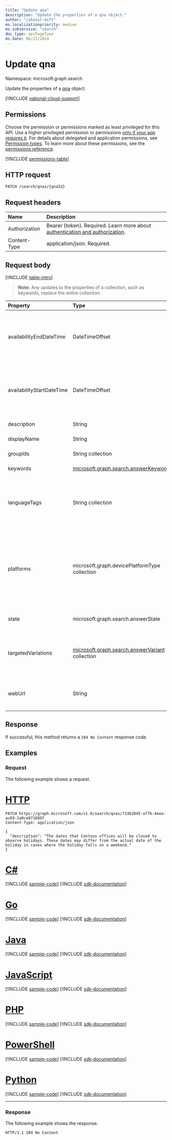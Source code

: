 ```yaml
---
title: "Update qna"
description: "Update the properties of a qna object."
author: "jakeost-msft"
ms.localizationpriority: medium
ms.subservice: "search"
doc_type: apiPageType
ms.date: 06/21/2024
---
```


# Update qna

Namespace: microsoft.graph.search

Update the properties of a [qna](../resources/search-qna.md) object.

[!INCLUDE [national-cloud-support](../../includes/global-only.md)]

## Permissions

Choose the permission or permissions marked as least privileged for this API. Use a higher privileged permission or permissions [only if your app requires it](/graph/permissions-overview#best-practices-for-using-microsoft-graph-permissions). For details about delegated and application permissions, see [Permission types](/graph/permissions-overview#permission-types). To learn more about these permissions, see the [permissions reference](/graph/permissions-reference).

<!-- { "blockType": "permissions", "name": "search_qna_update" } -->
[!INCLUDE [permissions-table](../includes/permissions/search-qna-update-permissions.md)]

## HTTP request

<!-- {
  "blockType": "ignored"
}
-->
```http
PATCH /search/qnas/{qnaId}
```

## Request headers

|Name|Description|
|:---|:---|
|Authorization|Bearer {token}. Required. Learn more about [authentication and authorization](/graph/auth/auth-concepts).|
|Content-Type|application/json. Required.|

## Request body

[!INCLUDE [table-intro](../../includes/update-property-table-intro.md)]

>**Note:** Any updates to the properties of a collection, such as keywords, replace the entire collection.

|Property|Type|Description|
|:---|:---|:---|
|availabilityEndDateTime|DateTimeOffset|Date and time when the QnA stops appearing as a search result. Set as `null` for always available. The timestamp type represents date and time information using ISO 8601 format and is always in UTC. For example, midnight UTC on Jan 1, 2014 is `2014-01-01T00:00:00Z`.|
|availabilityStartDateTime|DateTimeOffset|Date and time when the QnA starts to appear as a search result. Set as `null` for always available. The timestamp type represents date and time information using ISO 8601 format and is always in UTC. For example, midnight UTC on Jan 1, 2014 is `2014-01-01T00:00:00Z`.|
|description|String|Answer that is displayed in search results. Inherited from [searchAnswer](../resources/search-searchanswer.md).|
|displayName|String|Question that is displayed in search results. Inherited from [searchAnswer](../resources/search-searchanswer.md).|
|groupIds|String collection|The list of security groups that are able to view this QnA.|
|keywords|[microsoft.graph.search.answerKeyword](../resources/search-answerkeyword.md)|Keywords that trigger this QnA to appear in search results.|
|languageTags|String collection|A list of geographically specific language names in which this QnA can be viewed. Each language tag value follows the pattern {language}-{region}. For example, `en-us` is English as used in the United States. For the list of possible values, see [Supported language tags](../resources/search-api-answers-overview.md#supported-language-tags). |
|platforms|microsoft.graph.devicePlatformType collection|List of devices and operating systems that are able to view this QnA. Possible values are: `android`, `androidForWork`, `ios`, `macOS`, `windowsPhone81`, `windowsPhone81AndLater`, `windows10AndLater`, `androidWorkProfile`, `unknown`, `androidASOP`, `androidMobileApplicationManagement`, `iOSMobileApplicationManagement`, `unknownFutureValue`.|
|state|microsoft.graph.search.answerState|State of the QnA. Possible values are: `published`, `draft`, `excluded`, `unknownFutureValue`.|
|targetedVariations|[microsoft.graph.search.answerVariant](../resources/search-answervariant.md) collection|Variations of a QnA for different countries/regions or devices. Use when you need to show different content to users based on their device, country/region, or both. The date and group settings apply to all variations.|
|webUrl|String|The URL link for the QnA. When users select this QnA from the search results, they're directed to the specified URL. Inherited from [searchAnswer](../resources/search-searchanswer.md).|

## Response

If successful, this method returns a `204 No Content` response code.

## Examples

### Request

The following example shows a request.

# [HTTP](#tab/http)
<!-- {
  "blockType": "request",
  "name": "update_qna"
}-->
```http
PATCH https://graph.microsoft.com/v1.0/search/qnas/733b26d5-af76-4eea-ac69-1a0ce8716897
Content-Type: application/json

{
  "description": "The dates that Contoso offices will be closed to observe holidays. These dates may differ from the actual date of the holiday in cases where the holiday falls on a wee​kend."
}
```

# [C#](#tab/csharp)
[!INCLUDE [sample-code](../includes/snippets/csharp/update-qna-csharp-snippets.md)]
[!INCLUDE [sdk-documentation](../includes/snippets/snippets-sdk-documentation-link.md)]

# [Go](#tab/go)
[!INCLUDE [sample-code](../includes/snippets/go/update-qna-go-snippets.md)]
[!INCLUDE [sdk-documentation](../includes/snippets/snippets-sdk-documentation-link.md)]

# [Java](#tab/java)
[!INCLUDE [sample-code](../includes/snippets/java/update-qna-java-snippets.md)]
[!INCLUDE [sdk-documentation](../includes/snippets/snippets-sdk-documentation-link.md)]

# [JavaScript](#tab/javascript)
[!INCLUDE [sample-code](../includes/snippets/javascript/update-qna-javascript-snippets.md)]
[!INCLUDE [sdk-documentation](../includes/snippets/snippets-sdk-documentation-link.md)]

# [PHP](#tab/php)
[!INCLUDE [sample-code](../includes/snippets/php/update-qna-php-snippets.md)]
[!INCLUDE [sdk-documentation](../includes/snippets/snippets-sdk-documentation-link.md)]

# [PowerShell](#tab/powershell)
[!INCLUDE [sample-code](../includes/snippets/powershell/update-qna-powershell-snippets.md)]
[!INCLUDE [sdk-documentation](../includes/snippets/snippets-sdk-documentation-link.md)]

# [Python](#tab/python)
[!INCLUDE [sample-code](../includes/snippets/python/update-qna-python-snippets.md)]
[!INCLUDE [sdk-documentation](../includes/snippets/snippets-sdk-documentation-link.md)]

---

### Response

The following example shows the response.

<!-- {
  "blockType": "response",
  "truncated": true
}-->
```http
HTTP/1.1 204 No Content
```
